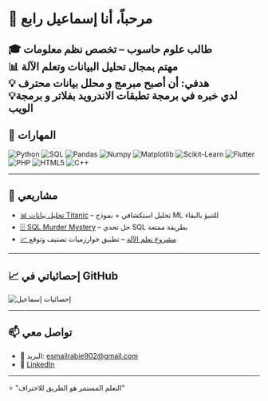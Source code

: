 # 👋 مرحباً، أنا إسماعيل رابع

🎓 طالب علوم حاسوب – تخصص نظم معلومات  
📊 مهتم بمجال تحليل البيانات وتعلم الآلة  
💡 هدفي: أن أصبح مبرمج و محلل بيانات محترف  
💡لدي خبره في برمجة تطبقات الاندرويد بفلاتر و برمجة الويب
---

## 🚀 المهارات
![Python](https://img.shields.io/badge/Python-3776AB?logo=python&logoColor=white)
![SQL](https://img.shields.io/badge/SQL-336791?logo=postgresql&logoColor=white)
![Pandas](https://img.shields.io/badge/Pandas-150458?logo=pandas&logoColor=white)
![Numpy](https://img.shields.io/badge/Numpy-013243?logo=numpy&logoColor=white)
![Matplotlib](https://img.shields.io/badge/Matplotlib-11557c?logo=plotly&logoColor=white)
![Scikit-Learn](https://img.shields.io/badge/Scikit--Learn-F7931E?logo=scikit-learn&logoColor=white)
![Flutter](https://img.shields.io/badge/Flutter-02569B?logo=flutter&logoColor=white)
![PHP](https://img.shields.io/badge/PHP-777BB4?logo=php&logoColor=white)
![HTML5](https://img.shields.io/badge/HTML5-E34F26?logo=html5&logoColor=white)
![C++](https://img.shields.io/badge/C++-00599C?logo=cplusplus&logoColor=white)




---

## 📂 مشاريعي
- [📊 تحليل بيانات Titanic](https://github.com/IsmailRabie/Titanic_EDA) – تحليل استكشافي + نموذج ML للتنبؤ بالبقاء  
- [🗄️ SQL Murder Mystery](https://github.com/IsmailRabie/SQL_Murder_Mystery) – حل تحدي SQL بطريقة ممتعة  
- [📈 مشروع تعلم الآلة](https://github.com/esmail830/Sudan-Faults-Classification/blob/main/README.md) – تطبيق خوارزميات تصنيف وتوقع  

---

## 📈 إحصائياتي في GitHub
![إحصائيات إسماعيل](https://github-readme-stats.vercel.app/api?username=IsmailRabie&show_icons=true&theme=radical)

---

## 📫 تواصل معي
- 📧 البريد: esmailrabie902@gmail.com
- 💼 [LinkedIn](https://www.linkedin.com/in/%D8%A5%D8%B3%D9%85%D8%A7%D8%B9%D9%8A%D9%84-%D8%B1%D8%A7%D8%A8%D8%B9-417a39258)  

---

⭐️ "التعلم المستمر هو الطريق للاحتراف"  
